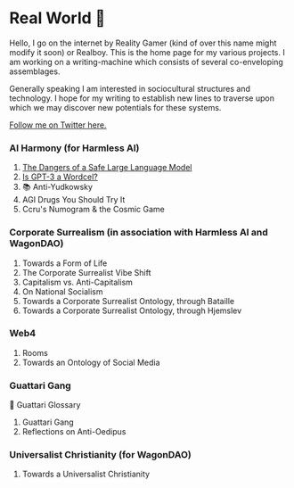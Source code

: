 # Real World 🤯

Hello, I go on the internet by Reality Gamer (kind of over this name might modify it soon) or Realboy. 
This is the home page for my various projects. I am working on a writing-machine which consists of several co-enveloping assemblages.

Generally speaking I am interested in sociocultural structures and technology. I hope for my writing to establish new lines to traverse upon which we may discover new potentials for these systems.

[Follow me on Twitter here.](https://twitter.com/reality__gamer)

### AI Harmony (for Harmless AI)

1. [The Dangers of a Safe Large Language Model](https://harmlessai.substack.com/p/the-dangers-of-a-safe-large-language)
2. [Is GPT-3 a Wordcel?](https://harmlessai.substack.com/p/is-gpt-3-a-wordcel-and-silicon-valleys)
3. 📚 Anti-Yudkowsky 
4. AGI Drugs You Should Try It
5. Ccru's Numogram & the Cosmic Game

### Corporate Surrealism (in association with Harmless AI and WagonDAO)

1. Towards a Form of Life
2. The Corporate Surrealist Vibe Shift
3. Capitalism vs. Anti-Capitalism
4. On National Socialism
5. Towards a Corporate Surrealist Ontology, through Bataille
6. Towards a Corporate Surrealist Ontology, through Hjemslev

### Web4

1. Rooms
2. Towards an Ontology of Social Media 

### Guattari Gang

💫 Guattari Glossary
1. Guattari Gang
2. Reflections on Anti-Oedipus

### Universalist Christianity (for WagonDAO)

1. Towards a Universalist Christianity




